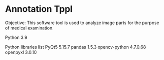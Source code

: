 # Annotation Tppl

Objective: This software tool is used to analyze image parts for the purpose of medical examination.

 Python 3.9
 
﻿Python libraries list
  ﻿PyQt5 5.15.7
  ﻿pandas 1.5.3
  ﻿opencv-python 4.7.0.68 
  ﻿openpyxl 3.0.10
